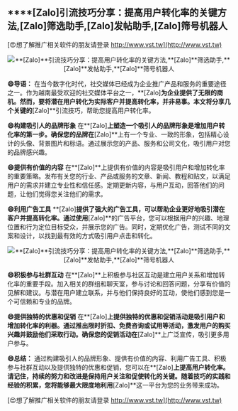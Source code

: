 ## ****[Zalo]**引流技巧分享：提高用户转化率的关键方法,**[Zalo]**筛选助手,**[Zalo]**发帖助手,**[Zalo]**筛号机器人**

[😍想了解推广相关软件的朋友请登录 http://www.vst.tw](http://www.vst.tw)

 <center><img src="https://vst.tw/MP4/tuiguang/png/0.png" alt="**[Zalo]**引流技巧分享：提高用户转化率的关键方法,**[Zalo]**筛选助手,**[Zalo]**发帖助手,**[Zalo]**筛号机器人"></center>

**😄导语：**
在当今数字化时代，社交媒体已经成为企业推广产品和服务的重要途径之一。作为越南最受欢迎的社交媒体平台之一，**[Zalo]**为企业提供了无限的商机。然而，要将潜在用户转化为实际客户并提高转化率，并非易事。本文将分享几个关键的**[Zalo]**引流技巧，帮助您提高用户转化率。

**😄构建吸引人的品牌形象**
在**[Zalo]**上塑造一个吸引人的品牌形象是增加用户转化率的第一步。确保您的品牌在**[Zalo]**上有一个专业、一致的形象，包括精心设计的头像、背景图片和标语。通过展示您的产品、服务和公司文化，吸引用户对您的品牌感兴趣。

**😄提供有价值的内容**
在**[Zalo]**上提供有价值的内容是吸引用户和增加转化率的重要策略。发布有关您的行业、产品或服务的文章、新闻、教程和贴文，以满足用户的需求并建立专业性和信任感。定期更新内容，与用户互动，回答他们的问题，让他们觉得您关注他们的需求。

**😄利用广告工具**
**[Zalo]**提供了强大的广告工具，可以帮助企业更好地吸引潜在客户并提高转化率。通过使用**[Zalo]**的广告平台，您可以根据用户的兴趣、地理位置和行为定位目标受众，并展示您的广告。同时，定期优化广告，测试不同的文案和设计，以找到最有效的方式吸引用户点击和转化。

 <center><img src="https://vst.tw/MP4/tuiguang/png/4.png" alt="**[Zalo]**引流技巧分享：提高用户转化率的关键方法,**[Zalo]**筛选助手,**[Zalo]**发帖助手,**[Zalo]**筛号机器人"></center>

**😄积极参与社群互动**
在**[Zalo]**上积极参与社区互动是建立用户关系和增加转化率的重要手段。加入相关的群组和聊天室，参与讨论和回答问题，分享有价值的见解和建议。与潜在用户建立联系，并与他们保持良好的互动，使他们感到您是一个可信赖和专业的品牌。

**😄提供独特的优惠和促销**
在**[Zalo]**上提供独特的优惠和促销活动是吸引用户和增加转化率的利器。通过推出限时折扣、免费咨询或试用等活动，激发用户的购买兴趣并鼓励他们采取行动。确保您的促销活动在**[Zalo]**上广泛宣传，吸引更多用户参与。

**😄总结：**
通过构建吸引人的品牌形象、提供有价值的内容、利用广告工具、积极参与社群互动以及提供独特的优惠和促销，您可以在**[Zalo]**上提高用户转化率。请记住，持续的努力和改进是保持用户关注和促使转化的关键。随着技巧的实践和经验的积累，您将能够最大限度地利用**[Zalo]**这一平台为您的业务带来成功。

[😍想了解推广相关软件的朋友请登录 http://www.vst.tw](http://www.vst.tw)



